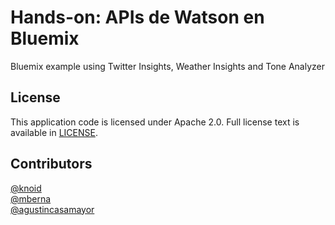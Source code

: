 # Hands-on: APIs de Watson en Bluemix

Bluemix example using Twitter Insights, Weather Insights and Tone Analyzer

## License

This application code is licensed under Apache 2.0. Full license text is
available in [LICENSE](LICENSE).

## Contributors

[@knoid](https://github.com/knoid)  
[@mberna](https://github.com/mberna)  
[@agustincasamayor](https://github.com/agustincasamayor)
